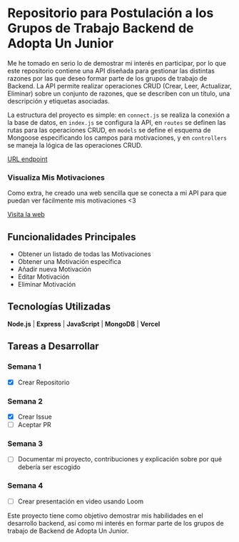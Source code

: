 # Repositorio para Postulación a los Grupos de Trabajo Backend de Adopta Un Junior

Me he tomado en serio lo de demostrar mi interés en participar, por lo que este repositorio contiene una API diseñada para gestionar las distintas razones por las que deseo formar parte de los grupos de trabajo de Backend. La API permite realizar operaciones CRUD (Crear, Leer, Actualizar, Eliminar) sobre un conjunto de razones, que se describen con un título, una descripción y etiquetas asociadas.

La estructura del proyecto es simple: en `connect.js` se realiza la conexión a la base de datos, en `index.js` se configura la API, en `routes` se definen las rutas para las operaciones CRUD, en `models` se define el esquema de Mongoose especificando los campos para motivaciones, y en `controllers` se maneja la lógica de las operaciones CRUD.

[URL endpoint](https://motivaciones-backend-auj.vercel.app/motivaciones)

### Visualiza Mis Motivaciones

Como extra, he creado una web sencilla que se conecta a mi API para que puedan ver fácilmente mis motivaciones <3

[Visita la web](https://motivaciones-frontend-auj.vercel.app/)

## Funcionalidades Principales

- Obtener un listado de todas las Motivaciones
- Obtener una Motivación específica
- Añadir nueva Motivación
- Editar Motivación
- Eliminar Motivación

## Tecnologías Utilizadas

**Node.js** | **Express** | **JavaScript** | **MongoDB** | **Vercel**

## Tareas a Desarrollar

### Semana 1
- [x] Crear Repositorio

### Semana 2
- [x] Crear Issue
- [ ] Aceptar PR

### Semana 3
- [ ] Documentar mi proyecto, contribuciones y explicación sobre por qué debería ser escogido

### Semana 4
- [ ] Crear presentación en video usando Loom

Este proyecto tiene como objetivo demostrar mis habilidades en el desarrollo backend, así como mi interés en formar parte de los grupos de trabajo de Backend de Adopta Un Junior.
